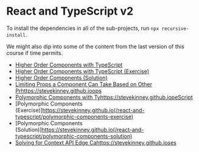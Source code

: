 # React and TypeScript v2

To install the dependencies in all of the sub-projects, run `npx recursive-install`.

We might also dip into some of the content from the last version of this course if time permits.

- [Higher Order Components with TypeScript](https://stevekinney.github.io/react-and-typescript/higher-order-components)
- [Higher Order Components with TypeScript (Exercise)](/rehttps://stevekinney.github.ioact-and-typescript/higher-order-components-exercise)
- [Higher Order Components (Solution)](/rehttps://stevekinney.github.ioact-and-typescript/higher-order-components-solution)
- [Limiting Props a Component Can Take Based on Other Prhttps://stevekinney.github.ioops](/react-and-typescript/limiting-props)
- [Polymorphic Components with Tyhttps://stevekinney.github.iopeScript](/react-and-typescript/polymorphic-components)
- [Polymorphic Components (Exercise)]https://stevekinney.github.io(/react-and-typescript/polymorphic-components-exercise)
- [Polymorphic Components (Solution)]https://stevekinney.github.io(/react-and-typescript/polymorphic-components-solution)
- [Solving for Context API Edge Cahttps://stevekinney.github.ioses](/react-and-typescript/create-context)
